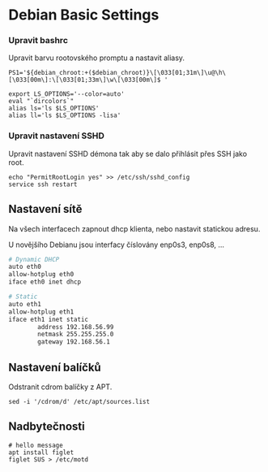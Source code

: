 # Debian Basic Settings

### Upravit bashrc

Upravit barvu rootovského promptu a nastavit aliasy.

```text
PS1='${debian_chroot:+($debian_chroot)}\[\033[01;31m\]\u@\h\[\033[00m\]:\[\033[01;33m\]\w\[\033[00m\]$ '

export LS_OPTIONS='--color=auto'
eval "`dircolors`"
alias ls='ls $LS_OPTIONS'
alias ll='ls $LS_OPTIONS -lisa'
```

### Upravit nastavení SSHD

Upravit nastavení SSHD démona tak aby se dalo přihlásit přes SSH jako root.

```text
echo "PermitRootLogin yes" >> /etc/ssh/sshd_config
service ssh restart
```

## Nastavení sítě

Na všech interfacech zapnout dhcp klienta, nebo nastavit statickou adresu.

U novějšího Debianu jsou interfacy číslovány enp0s3, enp0s8, ...

```bash
# Dynamic DHCP
auto eth0
allow-hotplug eth0
iface eth0 inet dhcp

# Static
auto eth1
allow-hotplug eth1
iface eth1 inet static
        address 192.168.56.99
        netmask 255.255.255.0
        gateway 192.168.56.1
```

## Nastavení balíčků

Odstranit cdrom balíčky z APT.

```text
sed -i '/cdrom/d' /etc/apt/sources.list
```

## Nadbytečnosti

```text
# hello message
apt install figlet
figlet SUS > /etc/motd
```


